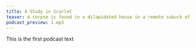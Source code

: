 ```yaml
---
title: A Study in Scarlet
teaser: A corpse is found in a dilapidated house in a remote suburb of London. A detective is approached to investigate it when all other attempts at solving the case fail.
podcast_preview: 1.mp3
---
```


This is the first podcast text
